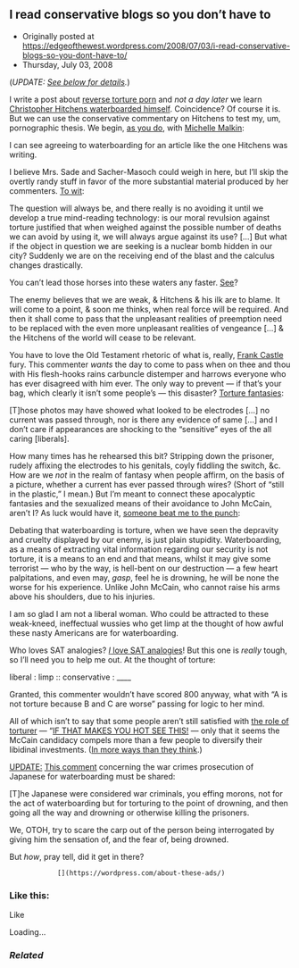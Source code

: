 ## I read conservative blogs so you don’t have to

 * Originally posted at https://edgeofthewest.wordpress.com/2008/07/03/i-read-conservative-blogs-so-you-dont-have-to/
 * Thursday, July 03, 2008

(_UPDATE: [See below for details](https://edgeofthewest.wordpress.com/2008/07/03/i-read-conservative-blogs-so-you-dont-have-to/#1)._)

I write a post about [reverse torture porn](https://edgeofthewest.wordpress.com/2008/07/01/reverse-torture-porn/) and _not a day later_ we learn [Christopher Hitchens waterboarded himself](http://www.artsjournal.com/quickstudy/2008/07/christopher\_hitchens\_gets\_wate.html).  Coincidence?  Of course it is.  But we can use the conservative commentary on Hitchens to test my, um, pornographic thesis.  We begin, [as you do](http://www.sadlyno.com/archives/9814.html), with [Michelle Malkin](http://michellemalkin.com/2008/07/02/best-comment-on-the-hitchens-waterboarding-stunt/):

I can see agreeing to waterboarding for an article like the one Hitchens was writing.

I believe Mrs. Sade and Sacher-Masoch could weigh in here, but I’ll skip the overtly randy stuff in favor of the more substantial material produced by her commenters.  [To wit](http://michellemalkin.com/2008/07/02/best-comment-on-the-hitchens-waterboarding-stunt/#comment-366277):

The question will always be, and there really is no avoiding it until we develop a true mind-reading technology: is our moral revulsion against torture justified that when weighed against the possible number of deaths we can avoid by using it, we will always argue against its use? […] But what if the object in question we are seeking is a nuclear bomb hidden in our city? Suddenly we are on the receiving end of the blast and the calculus changes drastically.

You can’t lead those horses into these waters any faster.  [See](http://michellemalkin.com/2008/07/02/best-comment-on-the-hitchens-waterboarding-stunt/#comment-366370)?


The enemy believes that we are weak, & Hitchens & his ilk are to blame. It will come to a point, & soon me thinks, when real force will be required. And then it shall come to pass that the unpleasant realities of preemption need to be replaced with the even more unpleasant realities of vengeance […] & the Hitchens of the world will cease to be relevant.

You have to love the Old Testament rhetoric of what is, really, [Frank Castle](http://en.wikipedia.org/wiki/Punisher) fury.  This commenter _wants_ the day to come to pass when on thee and thou with His flesh-hooks rains carbuncle distemper and harrows everyone who has ever disagreed with him ever.   The only way to prevent — if that’s your bag, which clearly it isn’t some people’s — this disaster?  [Torture fantasies](http://michellemalkin.com/2008/07/02/best-comment-on-the-hitchens-waterboarding-stunt/#comment-366299):

[T]hose photos may have showed what looked to be electrodes […] no current was passed through, nor is there any evidence of same […] and I don’t care if appearances are shocking to the “sensitive” eyes of the all caring [liberals].

How many times has he rehearsed this bit?  Stripping down the prisoner, rudely affixing the electrodes to his genitals, coyly fiddling the switch, &c.  How are we _not_ in the realm of fantasy when people affirm, on the basis of a picture, whether a current has ever passed through wires?  (Short of “still in the plastic,” I mean.)  But I’m meant to connect these apocalyptic fantasies and the sexualized means of their avoidance to John McCain, aren’t I?  As luck would have it, [someone beat me to the punch](http://michellemalkin.com/2008/07/02/best-comment-on-the-hitchens-waterboarding-stunt/#comment-366413):

Debating that waterboarding is torture, when we have seen the depravity and cruelty displayed by our enemy, is just plain stupidity. Waterboarding, as a means of extracting vital information regarding our security is not torture, it is a means to an end and that means, whilst it may give some terrorist — who by the way, is hell-bent on our destruction — a few heart palpitations, and even may, _gasp_, feel he is drowning, he will be none the worse for his experience. Unlike John McCain, who cannot raise his arms above his shoulders, due to his injuries.

I am so glad I am not a liberal woman. Who could be attracted to these weak-kneed, ineffectual wussies who get limp at the thought of how awful these nasty Americans are for waterboarding.

Who loves SAT analogies?  [_I_ love SAT analogies](http://acephalous.typepad.com/acephalous/2006/04/sat\_analogy\_.html)!  But this one is _really_ tough, so I’ll need you to help me out.  At the thought of torture:

liberal : limp :: conservative : \_\_\_\_

Granted, this commenter wouldn’t have scored 800 anyway, what with “A is not torture because B and C are worse” passing for logic to her mind.  

All of which isn’t to say that some people aren’t still satisfied with [the role of torturer](http://michellemalkin.com/2008/07/02/best-comment-on-the-hitchens-waterboarding-stunt/#comment-366434) — “[IF THAT MAKES YOU HOT SEE THIS!](http://michellemalkin.com/2008/07/02/best-comment-on-the-hitchens-waterboarding-stunt/#comment-366715) — only that it seems the McCain candidacy compels more than a few people to diversify their libidinal investments.  ([In more ways than they think](http://michellemalkin.com/2008/07/02/best-comment-on-the-hitchens-waterboarding-stunt/#comment-366417).)  

[UPDATE:]() [This comment](http://michellemalkin.com/2008/07/02/best-comment-on-the-hitchens-waterboarding-stunt/#comment-367300) concerning the war crimes prosecution of Japanese for waterboarding must be shared:

[T]he Japanese were considered war criminals, you effing morons, not for the act of waterboarding but for torturing to the point of drowning, and then going all the way and drowning or otherwise killing the prisoners.

We, OTOH, try to scare the carp out of the person being interrogated by giving him the sensation of, and the fear of, being drowned.

But _how_, pray tell, did it get in there?

		

			

				[](https://wordpress.com/about-these-ads/)
				

					
				

			

		

### Like this:

Like

 
Loading...

[]()

### _Related_

